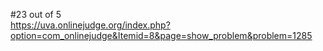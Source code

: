 #23 out of 5  
https://uva.onlinejudge.org/index.php?option=com_onlinejudge&Itemid=8&page=show_problem&problem=1285
